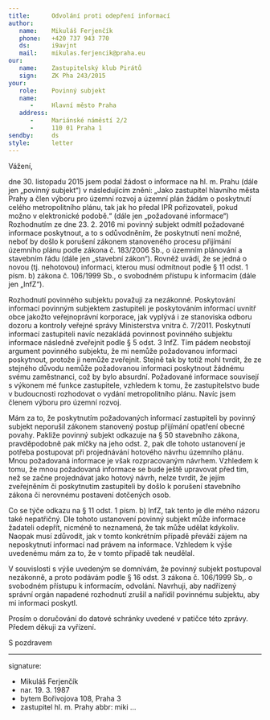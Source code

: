 ```yaml
---
title:      Odvolání proti odepření informací
author:
   name:    Mikuláš Ferjenčík
   phone:   +420 737 943 770
   ds:      i9avjnt
   mail:    mikulas.ferjencik@praha.eu
our:
   name:    Zastupitelský klub Pirátů
   sign:    ZK Pha 243/2015
your:
   role:    Povinný subjekt
   name:    
      -     Hlavní město Praha
   address:
      -     Mariánské náměstí 2/2
      -     110 01 Praha 1
sendby:     ds
style:      letter
---
```


Vážení,

dne 30. listopadu 2015 jsem podal žádost o informace na hl. m. Prahu (dále jen „povinný subjekt“) v následujícím znění: „Jako zastupitel hlavního města Prahy a člen výboru pro územní rozvoj a územní plán žádám o poskytnutí celého metropolitního plánu, tak jak ho předal IPR pořizovateli, pokud možno v elektronické podobě.“ (dále jen „požadované informace“) Rozhodnutím ze dne 23. 2. 2016 mi povinný subjekt odmítl požadované informace poskytnout, a to s odůvodněním, že poskytnutí není možné, neboť by došlo k porušení zákonem stanoveného procesu přijímání územního plánu podle zákona č. 183/2006 Sb., o územním plánování a stavebním řádu (dále jen „stavební zákon“). Rovněž uvádí, že se jedná o novou (tj. nehotovou) informaci, kterou musí odmítnout podle § 11 odst. 1 písm. b) zákona č. 106/1999 Sb., o svobodném přístupu k informacím (dále jen „InfZ“).

Rozhodnutí povinného subjektu považuji za nezákonné. Poskytování informací povinným subjektem zastupiteli je poskytováním informací uvnitř obce jakožto veřejnoprávní korporace, jak vyplývá i ze stanoviska odboru dozoru a kontroly veřejné správy Ministerstva vnitra č. 7/2011. Poskytnutí informací zastupiteli navíc nezakládá povinnost povinného subjektu informace následně zveřejnit podle § 5 odst. 3 InfZ. Tím pádem neobstojí argument povinného subjektu, že mi nemůže požadovanou informaci poskytnout, protože ji nemůže zveřejnit. Stejně tak by totiž mohl tvrdit, že ze stejného důvodu nemůže požadovanou informaci poskytnout žádnému svému zaměstnanci, což by bylo absurdní. Požadované informace souvisejí s výkonem mé funkce zastupitele, vzhledem k tomu, že zastupitelstvo bude v budoucnosti rozhodovat o vydání metropolitního plánu. Navíc jsem členem výboru pro územní rozvoj.

Mám za to, že poskytnutím požadovaných informací zastupiteli by povinný subjekt neporušil zákonem stanovený postup přijímání opatření obecné povahy. Pakliže povinný subjekt odkazuje na § 50 stavebního zákona, pravděpodobně pak mlčky na jeho odst. 2, pak dle tohoto ustanovení je potřeba postupovat při projednávání hotového návrhu územního plánu. Mnou požadovaná informace je však rozpracovaným návrhem. Vzhledem k tomu, že mnou požadovaná informace se bude ještě upravovat před tím, než se začne projednávat jako hotový návrh, nelze tvrdit, že jejím zveřejněním či poskytnutím zastupiteli by došlo k porušení stavebního zákona či nerovnému postavení dotčených osob.

Co se týče odkazu na § 11 odst. 1 písm. b) InfZ, tak tento je dle mého názoru také nepatřičný. Dle tohoto ustanovení povinný subjekt může informace žadateli odepřít, nicméně to neznamená, že tak může udělat kdykoliv. Naopak musí zdůvodit, jak v tomto konkrétním případě převáží zájem na neposkytnutí informací nad právem na informace. Vzhledem k výše uvedenému mám za to, že v tomto případě tak neudělal.

V souvislosti s výše uvedeným se domnívám, že povinný subjekt postupoval nezákonně, a proto podávám podle § 16 odst. 3 zákona č. 106/1999 Sb,. o svobodném přístupu k informacím, odvolání. Navrhuji, aby nadřízený správní orgán napadené rozhodnutí zrušil a nařídil povinnému subjektu, aby mi informaci poskytl.

Prosím o doručování do datové schránky uvedené v patičce této zprávy. Předem děkuji za vyřízení.

S pozdravem

---
signature:
  - Mikuláš Ferjenčík
  - nar. 19. 3. 1987
  - bytem Bořivojova 108, Praha 3
  - zastupitel hl. m. Prahy
abbr:       miki
...
